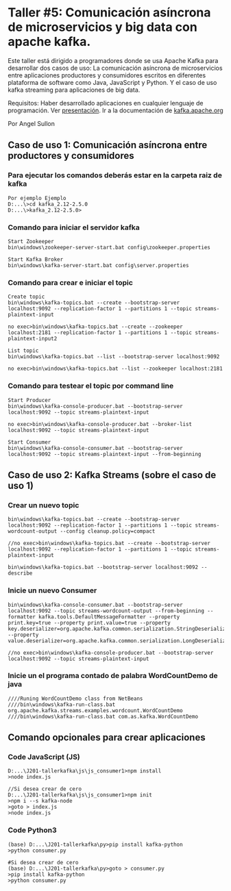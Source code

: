 # Taller #5: Comunicación asíncrona de microservicios y big data con apache kafka. 
Este taller está dirigido a programadores donde se usa Apache Kafka para desarrollar dos casos de uso: La comunicación asíncrona de microservicios entre aplicaciones productores y consumidores escritos en diferentes plataforma de software como Java, JavaScript y Python. Y el caso de uso kafka streaming para aplicaciones de big data. 

Requisitos: Haber desarrollado aplicaciones en cualquier lenguaje de programación. Ver [presentación]. Ir a la documentación de [kafka.apache.org]

Por Angel Sullon 

[presentación]:          https://docs.google.com/presentation/d/1VhyWMgbKnxrunyMOvgDa8RT-S6sha9c3pASSYMYCTyM/edit?usp=sharing

[kafka.apache.org]: https://kafka.apache.org/25/documentation/streams/quickstart#quickstart_streams_download

## Caso de uso 1: Comunicación asíncrona entre productores y consumidores

### Para ejecutar los comandos deberás estar en la carpeta raiz de kafka
	Por ejemplo Ejemplo
	D:...\>cd kafka_2.12-2.5.0
	D:...\>kafka_2.12-2.5.0>

### Comando para iniciar el servidor kafka
	Start Zookeeper
	bin\windows\zookeeper-server-start.bat config\zookeeper.properties

	Start Kafka Broker
	bin\windows\kafka-server-start.bat config\server.properties


### Comando para crear e iniciar el topic
	Create topic
	bin\windows\kafka-topics.bat --create --bootstrap-server localhost:9092 --replication-factor 1 --partitions 1 --topic streams-plaintext-input

	no exec>bin\windows\kafka-topics.bat --create --zookeeper localhost:2181 --replication-factor 1 --partitions 1 --topic streams-plaintext-input2

	List topic	
	bin\windows\kafka-topics.bat --list --bootstrap-server localhost:9092

	no exec>bin\windows\kafka-topics.bat --list --zookeeper localhost:2181

### Comando para testear el topic por command line
	Start Producer
	bin\windows\kafka-console-producer.bat --bootstrap-server localhost:9092 --topic streams-plaintext-input

	no exec>bin\windows\kafka-console-producer.bat --broker-list localhost:9092 --topic streams-plaintext-input

	Start Consumer
	bin\windows\kafka-console-consumer.bat --bootstrap-server localhost:9092 --topic streams-plaintext-input --from-beginning

## Caso de uso 2: Kafka Streams (sobre el caso de uso 1)

### Crear un nuevo topic
	bin\windows\kafka-topics.bat --create --bootstrap-server localhost:9092 --replication-factor 1 --partitions 1 --topic streams-wordcount-output --config cleanup.policy=compact

	//no exec>bin\windows\kafka-topics.bat --create --bootstrap-server localhost:9092 --replication-factor 1 --partitions 1 --topic streams-plaintext-input

	bin\windows\kafka-topics.bat --bootstrap-server localhost:9092 --describe

### Inicie un nuevo Consumer
	bin\windows\kafka-console-consumer.bat --bootstrap-server localhost:9092 --topic streams-wordcount-output --from-beginning --formatter kafka.tools.DefaultMessageFormatter --property print.key=true --property print.value=true --property key.deserializer=org.apache.kafka.common.serialization.StringDeserializer --property value.deserializer=org.apache.kafka.common.serialization.LongDeserializer

	//no exec>bin\windows\kafka-console-producer.bat --bootstrap-server localhost:9092 --topic streams-plaintext-input

### Inicie un el programa contado de palabra WordCountDemo de java
	////Runing WordCountDemo class from NetBeans
	////bin\windows\kafka-run-class.bat org.apache.kafka.streams.examples.wordcount.WordCountDemo
	////bin\windows\kafka-run-class.bat com.as.kafka.WordCountDemo


## Comando opcionales para crear aplicaciones

### Code JavaScript (JS)
	
	D:...\J201-tallerkafka\js\js_consumer1>npm install
	>node index.js

	//Si desea crear de cero	
	D:...\J201-tallerkafka\js\js_consumer1>npm init
	>npm i --s kafka-node
	>goto > index.js
	>node index.js

### Code Python3 
	(base) D:...\J201-tallerkafka\py>pip install kafka-python
	>python consumer.py

	#Si desea crear de cero
	(base) D:...\J201-tallerkafka\py>goto > consumer.py
	>pip install kafka-python
	>python consumer.py
